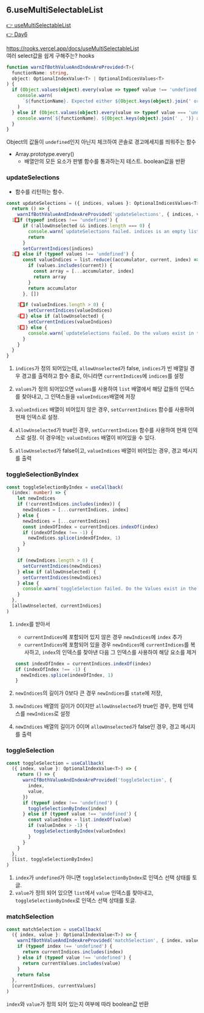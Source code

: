 ## 6.useMultiSelectableList

[👉 useMultiSelectableList](../../../packages/lib/src/hooks/useMultiSelectableList.ts)  
[👉 Day6](../src/components/Day6.tsx)

<a href="https://rooks.vercel.app/docs/useMultiSelectableList" target="_blank" rel="noopener" >https://rooks.vercel.app/docs/useMultiSelectableList</a>  
여러 select값을 쉽게 구해주는? hooks

```ts
function warnIfBothValueAndIndexAreProvided<T>(
  functionName: string,
  object: OptionalIndexValue<T> | OptionalIndicesValues<T>
) {
  if (Object.values(object).every(value => typeof value !== 'undefined')) {
    console.warn(
      `${functionName}. Expected either ${Object.keys(object).join(' or')} to be provied. However all were provided`
    )
  } else if (Object.values(object).every(value => typeof value === 'undefined')) {
    console.warn(`${functionName}. ${Object.keys(object).join(' , ')} are all undefined.`)
  }
}
```

Object의 값들이 `undefined`인지 아닌지 체크하여 콘솔로 경고메세지를 띄워주는 함수

- Array.prototype.every()
  - 배열안의 모든 요소가 판별 함수를 통과하는지 테스트. boolean값을 반환

### updateSelections

- 함수를 리턴하는 함수.

```ts
const updateSelections = ({ indices, values }: OptionalIndicesValues<T>) => {
  return () => {
    warnIfBothValueAndIndexAreProvided('updateSelections', { indices, values })
  1️⃣ if (typeof indices !== 'undefined') {
      if (!allowUnselected && indices.length === 0) {
        console.warn(`updateSelections failed. indices is an empty list.`)
        return
      }
      setCurrentIndices(indices)
  2️⃣ } else if (typeof values !== 'undefined') {
      const valueIndices = list.reduce((accumulator, current, index) => {
        if (values.includes(current)) {
          const array = [...accumulator, index]
          return array
        }
        return accumulator
      }, [])

    3️⃣ if (valueIndices.length > 0) {
        setCurrentIndices(valueIndices)
    4️⃣  } else if (allowUnselected) {
        setCurrentIndices(valueIndices)
    5️⃣  } else {
        console.warn(`updateSelections failed. Do the values exist in the list?`)
      }
    }
  }
}
```

1. `indices`가 정의 되어있는데, `allowUnselected`가 false, `indices`가 빈 배열일 경우 경고를 출력하고 함수 종료, 아니라면 `currentIndices`에 `indices`를 설정
2. `values`가 정의 되어있으면 `values`를 사용하여 `list` 배열에서 해당 값들의 인덱스를 찾아내고, 그 인덱스들을 `valueIndices`배열에 저장
3. `valueIndices` 배열이 비어있지 않은 경우, `setCurrentIndices` 함수를 사용하여 현재 인덱스로 설정.

4. `allowUnselected`가 true인 경우, `setCurrentIndices` 함수를 사용하여 현재 인덱스로 설정. 이 경우에는 `valueIndices` 배열이 비어있을 수 있다.

5. `allowUnselected`가 false이고, `valueIndices` 배열이 비어있는 경우, 경고 메시지를 출력

### toggleSelectionByIndex

```ts
const toggleSelectionByIndex = useCallback(
  (index: number) => {
    let newIndices
    if (!currentIndices.includes(index)) {
      newIndices = [...currentIndices, index]
    } else {
      newIndices = [...currentIndices]
      const indexOfIndex = currentIndices.indexOf(index)
      if (indexOfIndex !== -1) {
        newIndices.splice(indexOfIndex, 1)
      }
    }

    if (newIndices.length > 0) {
      setCurrentIndices(newIndices)
    } else if (allowUnselected) {
      setCurrentIndices(newIndices)
    } else {
      console.warn(`toggleSelection failed. Do the Values exist in the list?`)
    }
  },
  [allowUnselected, currentIndices]
)
```

1. `index`를 받아서

   - `currentIndices`에 포함되어 있지 않은 경우 `newIndices`에 `index` 추가
   - `currentIndices`에 포함되어 있을 경우 `newIndices`에 `currentIndices`를 복사하고, `index`의 인덱스를 찾아낸 다음 그 인덱스를 사용하여 해당 요소를 제거

   ```ts
   const indexOfIndex = currentIndices.indexOf(index)
   if (indexOfIndex !== -1) {
     newIndices.splice(indexOfIndex, 1)
   }
   ```

2. `newIndices`의 길이가 0보다 큰 경우 `newIndices`를 `state`에 저장,
3. `newIndices` 배열의 길이가 0이지만 `allowUnselected`가 true인 경우, 현재 인덱스를 `newIndices`로 설정
4. `newIndices` 배열의 길이가 0이며 `allowUnselected`가 false인 경우, 경고 메시지를 출력

### toggleSelection

```ts
const toggleSelection = useCallback(
  ({ index, value }: OptionalIndexValue<T>) => {
    return () => {
      warnIfBothValueAndIndexAreProvided('toggleSelection', {
        index,
        value,
      })
      if (typeof index !== 'undefined') {
        toggleSelectionByIndex(index)
      } else if (typeof value !== 'undefined') {
        const valueIndex = list.indexOf(value)
        if (valueIndex > -1) {
          toggleSelectionByIndex(valueIndex)
        }
      }
    }
  },
  [list, toggleSelectionByIndex]
)
```

1. `index`가 `undefined`가 아니면 `toggleSelectionByIndex`로 인덱스 선택 상태를 토글.
2. `value`가 정의 되어 있으면 `list`에서 `value` 인덱스를 찾아내고, `toggleSelectionByIndex`로 인덱스 선택 상태를 토글.

### matchSelection

```ts
const matchSelection = useCallback(
  ({ index, value }: OptionalIndexValue<T>) => {
    warnIfBothValueAndIndexAreProvided('matchSelection', { index, value })
    if (typeof index !== 'undefined') {
      return currentIndices.includes(index)
    } else if (typeof value !== 'undefined') {
      return currentValues.includes(value)
    }
    return false
  },
  [currentIndices, currentValues]
)
```

`index`와 `value`가 정의 되어 있는지 여부에 따라 boolean값 반환
